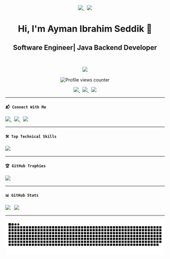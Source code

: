 <p align="center">
  <a href="https://gh-most-followed.pages.dev/egypt">
    <img src="https://img.shields.io/badge/Java%20Developer%20From%20Egypt-2025?style=flat-square&logo=github" style="height:32px; object-fit:contain;"/>
  </a> &nbsp;
  <a href="https://committers.top/egypt">
    <img src="https://img.shields.io/badge/Active%20Open%20Source%20Contributor%20🇪🇬-2025?style=flat-square&logo=github" style="height:32px; object-fit:contain;"/>
  </a>
</p>

<h1 align="center">Hi, I'm Ayman Ibrahim Seddik 👋</h1>

<h2 align="center">Software Engineer| Java Backend Developer</h2>
<br>

<p align="center">
  <a href="https://www.google.com.eg/search?q=Ayman+Ibrahim+Seddik">
    <img src="https://readme-typing-svg.herokuapp.com/?lines=Backend%20Developer%20from%20Egypt;Building%20Scalable%20Spring%20Boot%20Applications;Always%20Learning%20and%20Improving&font=Bold%20Code&center=true&color=30F050&pause=2000">
  </a>
</p>

<p align="center">
  <img src="https://komarev.com/ghpvc/?username=Ayman2004iu&style=flat&color=blue" alt="Profile views counter"/>
</p>

<p align="center">
  <a href="https://drive.google.com/file/d/1VJ84XwU_Jd4t6gQV9VEO4eVM_Jg9YITU/view?usp=drive_link">
    <img src="https://img.shields.io/badge/My%20CV-004520?style=flat-square&logo=googledrive&logoColor=white" style="height:32px; object-fit:contain;"/>
  </a> &nbsp;
  <a href="https://www.linkedin.com/in/ayman-ibrahim-8b48aa28a/">
    <img src="https://img.shields.io/badge/My%20LinkedIn-0077B5?style=flat-square&logo=linkedin&logoColor=white" style="height:32px; object-fit:contain;"/>
  </a> &nbsp;
  <a href="https://wuzzuf.net/me/ayman-ibrahim-85cf22dad0">
    <img src="https://img.shields.io/badge/Wuzzuf%20Profile-0056D2?style=flat-square&logo=wuzzuf&logoColor=white" style="height:32px; object-fit:contain;"/>
  </a>
</p>

---

#### `📬 Connect With Me`
<p align="left">
  <a href="mailto:ayman2004uuuuu@gmail.com">
    <img src="https://upload.wikimedia.org/wikipedia/commons/thumb/7/7e/Gmail_icon_%282020%29.svg/2560px-Gmail_icon_%282020%29.svg.png" height="43"/>
  </a> &nbsp;
  <a href="https://www.linkedin.com/in/ayman-ibrahim-8b48aa28a/">
    <img src="https://raw.githubusercontent.com/rahuldkjain/github-profile-readme-generator/master/src/images/icons/Social/linked-in-alt.svg" height="48"/>
  </a> &nbsp;
  <a href="https://wuzzuf.net/me/ayman-ibrahim-85cf22dad0">
    <img src="https://upload.wikimedia.org/wikipedia/commons/7/79/Wuzzuf_logo.svg" height="48"/>
  </a>
</p>

---

#### `🛠️ Top Technical Skills`
<p align="left">
  <img src="https://go-skill-icons.vercel.app/api/icons?i=java,spring,mysql,springsecurity,hibernate,git,github,postman,docker,maven,gradle,html,css,javascript,bootstrap,php,python,cpp,c,laravel"/>
</p>

---

#### `🏆 GitHub Trophies`
<p align="left">
  <img src="https://github-profile-trophy.vercel.app/?username=Ayman2004iu&theme=onestar&no-bg=true&no-frame=true&row=1&column=7"/>
</p>

---

#### `📊 GitHub Stats`
<p align="left">
  <img src="https://github-readme-stats.vercel.app/api/top-langs?username=Ayman2004iu&layout=compact&langs_count=6&theme=highcontrast" height="125"/> &nbsp;
  <img src="https://streak-stats.demolab.com/?user=Ayman2004iu&theme=highcontrast" height="125"/>
</p>

---

<p align="center">
  <img src="https://raw.githubusercontent.com/platane/snk/output/github-contribution-grid-snake-dark.svg">
</p>
